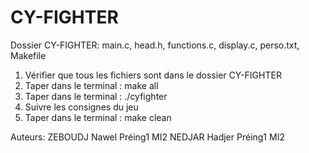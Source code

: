 # CY-FIGHTER

Dossier CY-FIGHTER: main.c, head.h, functions.c, display.c, perso.txt, Makefile

1) Vérifier que tous les fichiers sont dans le dossier CY-FIGHTER
2) Taper dans le terminal : make all
3) Taper dans le terminal : ./cyfighter
4) Suivre les consignes du jeu
5) Taper dans le terminal : make clean

Auteurs: ZEBOUDJ Nawel Préing1 MI2
         NEDJAR Hadjer Préing1 MI2
